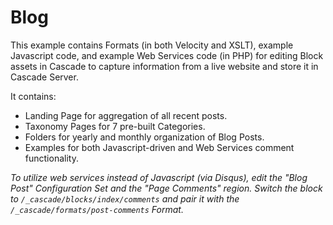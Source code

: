 Blog
============================

This example contains Formats (in both Velocity and XSLT), example Javascript code, and example Web Services code (in PHP) for editing Block assets in Cascade to capture information from a live website and store it in Cascade Server.

It contains:

* Landing Page for aggregation of all recent posts.
* Taxonomy Pages for 7 pre-built Categories.
* Folders for yearly and monthly organization of Blog Posts.
* Examples for both Javascript-driven and Web Services comment functionality.

*To utilize web services instead of Javascript (via Disqus), edit the "Blog Post" Configuration Set and the "Page Comments" region. Switch the block to `/_cascade/blocks/index/comments` and pair it with the `/_cascade/formats/post-comments` Format.*
